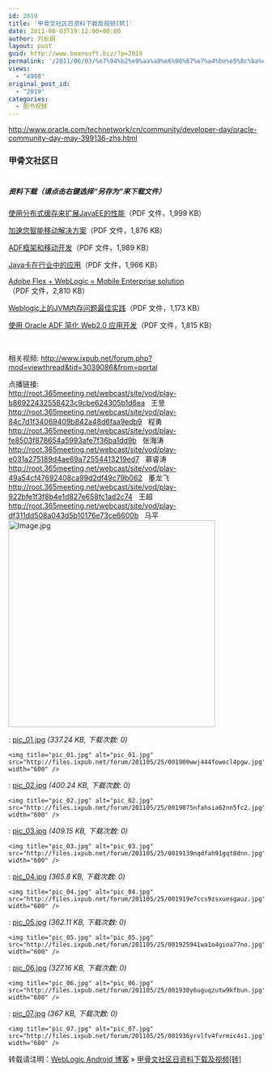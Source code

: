 ```yaml
---
id: 2019
title: '甲骨文社区日资料下载及视频[转]'
date: 2011-06-03T19:12:00+00:00
author: 刘长炯
layout: post
guid: http://www.beansoft.biz/?p=2019
permalink: '/2011/06/03/%e7%94%b2%e9%aa%a8%e6%96%87%e7%a4%be%e5%8c%ba%e6%97%a5%e8%b5%84%e6%96%99%e4%b8%8b%e8%bd%bd%e5%8f%8a%e8%a7%86%e9%a2%91%e8%bd%ac/'
views:
  - "4988"
original_post_id:
  - "2019"
categories:
  - 图书视频
---
```

<http://www.oracle.com/technetwork/cn/community/developer-day/oracle-community-day-may-399136-zhs.html>

### 甲骨文社区日

<img height="3" alt="" src="http://www.oracleimg.com/admin/images/spacer.gif" width="1" border="0" />

##### 资料下载（请点击右键选择“另存为”来下载文件）

[使用分布式缓存来扩展JavaEE的性能](http://www.oracle.com/technetwork/cn/community/developer-day/1-extend-javaee-perf-399126-zhs.pdf)（PDF 文件，1,999 KB）

[加速您智能移动解决方案](http://www.oracle.com/technetwork/cn/community/developer-day/2-accelerate-mobile-solution-399127-zhs.pdf)（PDF 文件，1,876 KB）

[ADF框架和移动开发](http://www.oracle.com/technetwork/cn/community/developer-day/3-adf-mobile-dev-399131-zhs.pdf)（PDF 文件，1,989 KB）

[Java卡在行业中的应用](http://www.oracle.com/technetwork/cn/community/developer-day/4-java-card-399775-zhs.pdf)（PDF 文件，1,966 KB）

[Adobe Flex + WebLogic = Mobile Enterprise solution](http://www.oracle.com/technetwork/cn/community/developer-day/5-mobile-enterprise-solution-399132-zhs.pdf)（PDF 文件，2,810 KB）

[Weblogic上的JVM内存问题最佳实践](http://www.oracle.com/technetwork/cn/community/developer-day/6-weblogic-jvm-399133-zhs.pdf)（PDF 文件，1,173 KB）

[使用 Oracle ADF 简化 Web2.0 应用开发](http://www.oracle.com/technetwork/cn/community/developer-day/7-simplify-web2-app-dev-with-adf-399134-zhs.pdf)（PDF 文件，1,815 KB）</p> 

&#160;

相关视频: <http://www.ixpub.net/forum.php?mod=viewthread&tid=3039086&from=portal>

点播链接:   
<http://root.365meeting.net/webcast/site/vod/play-b86922432558423c9cbe624305b1d6ea>&#160;&#160; 王昱   
<http://root.365meeting.net/webcast/site/vod/play-84c7d1f34069409b842a48d6faa9edb9>&#160;&#160; 程勇   
<http://root.365meeting.net/webcast/site/vod/play-fe8503f878654a5993afe7f36ba1dd9b>&#160;&#160; 张海涛   
<http://root.365meeting.net/webcast/site/vod/play-e031a275189d4ae69a72554413219ed7>&#160;&#160; 慕睿涛   
<http://root.365meeting.net/webcast/site/vod/play-49a54cf47692408ca99d2df49c79b062>&#160;&#160; 董龙飞   
<http://root.365meeting.net/webcast/site/vod/play-922bfe1f3f8b4e1d827e658fc1ad2c74>&#160;&#160; 王超   
<http://root.365meeting.net/webcast/site/vod/play-df311dd508a043d5b10176e73ce6600b>&#160;&#160; 马平   
<img title="Image.jpg" alt="Image.jpg" src="http://files.ixpub.net/forum/201106/02/175452r0h7z599r99izhdo.jpg" width="408" />



:   [pic_01.jpg](http://www.ixpub.net/forum.php?mod=attachment&aid=MTE3MjY0NXw4ZmExMzk3NnwxMzA3MDc4ODkzfDA%3D&nothumb=yes) _(337.24 KB, 下载次数: 0)_
    
    <img title="pic_01.jpg" alt="pic_01.jpg" src="http://files.ixpub.net/forum/201105/25/001900wwj444fowocl4pgw.jpg" width="600" />



:   [pic_02.jpg](http://www.ixpub.net/forum.php?mod=attachment&aid=MTE3MjY0Nnw0ZjU5YmJmYnwxMzA3MDc4ODkzfDA%3D&nothumb=yes) _(400.24 KB, 下载次数: 0)_
    
    <img title="pic_02.jpg" alt="pic_02.jpg" src="http://files.ixpub.net/forum/201105/25/0019075nfahsia62nn5fc2.jpg" width="600" />



:   [pic_03.jpg](http://www.ixpub.net/forum.php?mod=attachment&aid=MTE3MjY0N3wxN2U3NGVjMHwxMzA3MDc4ODkzfDA%3D&nothumb=yes) _(409.15 KB, 下载次数: 0)_
    
    <img title="pic_03.jpg" alt="pic_03.jpg" src="http://files.ixpub.net/forum/201105/25/0019139nqdfah91gqt8dnn.jpg" width="600" />



:   [pic_04.jpg](http://www.ixpub.net/forum.php?mod=attachment&aid=MTE3MjY0OHw0OWZjZDg2MXwxMzA3MDc4ODkzfDA%3D&nothumb=yes) _(365.8 KB, 下载次数: 0)_
    
    <img title="pic_04.jpg" alt="pic_04.jpg" src="http://files.ixpub.net/forum/201105/25/001919e7ccs9zsxuesgauz.jpg" width="600" />



:   [pic_05.jpg](http://www.ixpub.net/forum.php?mod=attachment&aid=MTE3MjY0OXw3MzBhMzBjZnwxMzA3MDc4ODkzfDA%3D&nothumb=yes) _(362.11 KB, 下载次数: 0)_
    
    <img title="pic_05.jpg" alt="pic_05.jpg" src="http://files.ixpub.net/forum/201105/25/001925941wa1o4gioa77no.jpg" width="600" />



:   [pic_06.jpg](http://www.ixpub.net/forum.php?mod=attachment&aid=MTE3MjY1MHwxOThiODAyZnwxMzA3MDc4ODkzfDA%3D&nothumb=yes) _(327.16 KB, 下载次数: 0)_
    
    <img title="pic_06.jpg" alt="pic_06.jpg" src="http://files.ixpub.net/forum/201105/25/001930y6uguqzutw9kfbun.jpg" width="600" />



:   [pic_07.jpg](http://www.ixpub.net/forum.php?mod=attachment&aid=MTE3MjY1MXw4OTIyZTVlMXwxMzA3MDc4ODkzfDA%3D&nothumb=yes) _(367 KB, 下载次数: 0)_
    
    <img title="pic_07.jpg" alt="pic_07.jpg" src="http://files.ixpub.net/forum/201105/25/001936yrvlfv4fvrmic4s1.jpg" width="600" />

转载请注明：[WebLogic Android 博客](http://www.beansoft.biz) &raquo; [甲骨文社区日资料下载及视频[转]](http://www.beansoft.biz/2011/06/03/%e7%94%b2%e9%aa%a8%e6%96%87%e7%a4%be%e5%8c%ba%e6%97%a5%e8%b5%84%e6%96%99%e4%b8%8b%e8%bd%bd%e5%8f%8a%e8%a7%86%e9%a2%91%e8%bd%ac/)